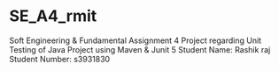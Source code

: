 # SE_A4_rmit
Soft Engineering &amp; Fundamental Assignment 4 Project regarding Unit Testing of Java Project using Maven &amp; Junit 5
Student Name: Rashik raj
Student Number: s3931830
